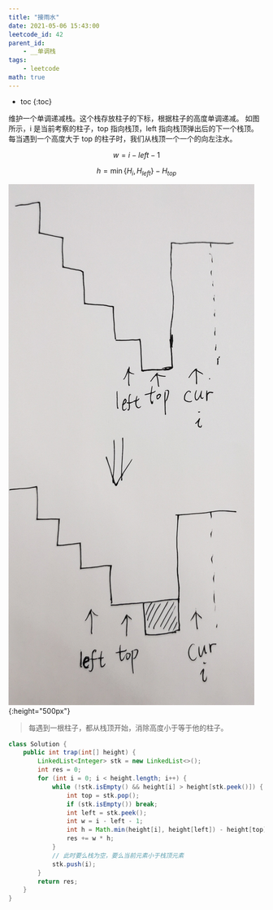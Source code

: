 ```yaml
---
title: "接雨水"
date: 2021-05-06 15:43:00
leetcode_id: 42
parent_id:
    - __单调栈
tags:
    - leetcode
math: true
---
```


* toc
{:toc}
  
维护一个单调递减栈。这个栈存放柱子的下标，根据柱子的高度单调递减。
如图所示，i 是当前考察的柱子，top 指向栈顶，left 指向栈顶弹出后的下一个栈顶。
每当遇到一个高度大于 top 的柱子时，我们从栈顶一个一个的向左注水。

$$
w = i - left - 1
$$

$$
h = \min \{ H_{i}, H_{left} \} - H_{top}
$$

![](/img/leetcode-42.jpeg){:height="500px"}
> 每遇到一根柱子，都从栈顶开始，消除高度小于等于他的柱子。

```java
class Solution {
    public int trap(int[] height) {
        LinkedList<Integer> stk = new LinkedList<>();
        int res = 0;
        for (int i = 0; i < height.length; i++) {
            while (!stk.isEmpty() && height[i] > height[stk.peek()]) {
                int top = stk.pop();
                if (stk.isEmpty()) break;
                int left = stk.peek();
                int w = i - left - 1;
                int h = Math.min(height[i], height[left]) - height[top];
                res += w * h;
            }
            // 此时要么栈为空，要么当前元素小于栈顶元素
            stk.push(i);
        }
        return res;
    }
}
```